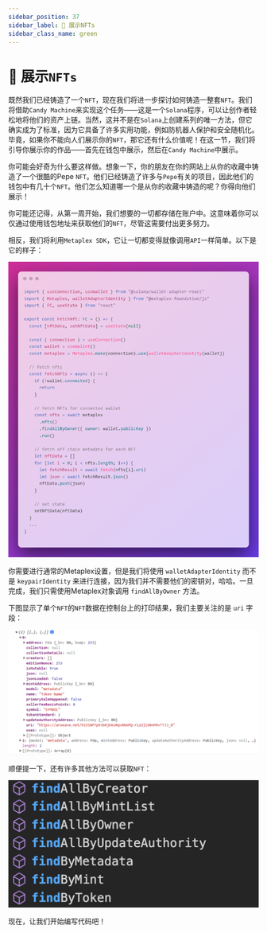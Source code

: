 ```yaml
---
sidebar_position: 37
sidebar_label: 💃 展示NFTs
sidebar_class_name: green
---
```


# 💃 展示`NFTs`

既然我们已经铸造了一个`NFT`，现在我们将进一步探讨如何铸造一整套`NFT`。我们将借助`Candy Machine`来实现这个任务——这是一个`Solana`程序，可以让创作者轻松地将他们的资产上链。当然，这并不是在`Solana`上创建系列的唯一方法，但它确实成为了标准，因为它具备了许多实用功能，例如防机器人保护和安全随机化。毕竟，如果你不能向人们展示你的`NFT`，那它还有什么价值呢！在这一节，我们将引导你展示你的作品——首先在钱包中展示，然后在`Candy Machine`中展示。

你可能会好奇为什么要这样做。想象一下，你的朋友在你的网站上从你的收藏中铸造了一个很酷的Pepe `NFT`。他们已经铸造了许多与`Pepe`有关的项目，因此他们的钱包中有几十个`NFT`。他们怎么知道哪一个是从你的收藏中铸造的呢？你得向他们展示！

你可能还记得，从第一周开始，我们想要的一切都存储在账户中。这意味着你可以仅通过使用钱包地址来获取他们的`NFT`，尽管这需要付出更多努力。

相反，我们将利用`Metaplex SDK`，它让一切都变得就像调用`API`一样简单。以下是它的样子：

![](./img/display-nft.png)

你需要进行通常的Metaplex设置，但是我们将使用 `walletAdapterIdentity` 而不是 `keypairIdentity` 来进行连接，因为我们并不需要他们的密钥对，哈哈。一旦完成，我们只需使用Metaplex对象调用 `findAllByOwner` 方法。

下图显示了单个`NFT`的`NFT`数据在控制台上的打印结果，我们主要关注的是 `uri` 字段：

![](./img/nft-url.png)

顺便提一下，还有许多其他方法可以获取`NFT`：

![](./img/other-way-find-nft.png)

现在，让我们开始编写代码吧！
